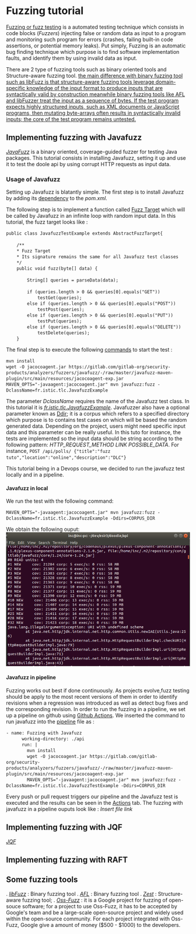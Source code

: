 # Fuzzing tutorial

[Fuzzing or fuzz testing](https://en.wikipedia.org/wiki/Fuzzing) is a automated testing technique which consists in code blocks (*Fuzzers*) injecting false or random data as input to a program and monitoring such program for errors (crashes, failing built-in code assertions, or potential memory leaks). Put simply, Fuzzing is an automatic bug finding technique which purpose is to find software implementation faults, and identify them by using invalid data as input.

There are 2 type of fuzzing tools such as binary oriented tools and Structure-aware fuzzing tool. [the main difference with binary fuzzing tool such as libFuzz is that structure-aware fuzzing tools leverage domain-specific knowledge of the input format to produce inputs that are syntactically valid by construction meanwhile binary fuzzing tools like AFL and libFuzzer treat the input as a sequence of bytes. If the test program expects highly structured inputs, such as XML documents or JavaScript programs, then mutating byte-arrays often results in syntactically invalid inputs; the core of the test program remains untested.](https://github.com/rohanpadhye/jqf#what-is-structure-aware-fuzzing) 

## Implementing fuzzing with Javafuzz
[*JavaFuzz*](https://gitlab.com/gitlab-org/security-products/analyzers/fuzzers/javafuzz) is a binary oriented, coverage-guided fuzzer for testing Java packages.
This tutorial consists in installing Javafuzz, setting it up and use it to test the doole api by using corrupt HTTP requests as input data.

### Usage of Javafuzz
Setting up Javafuzz is blatantly simple.
The first step is to install Javafuzz by adding its [dependency](https://gitlab.com/gitlab-org/security-products/analyzers/fuzzers/javafuzz#installing) to the *pom.xml*.

The following step is to implement a function called [Fuzz Target](https://gitlab.com/gitlab-org/security-products/analyzers/fuzzers/javafuzz#fuzz-target) which will be called by Javafuzz in an infinite loop with random input data. In this tutorial, the fuzz target looks like :
```
public class JavafuzzTestExample extends AbstractFuzzTarget{

	/**
	* Fuzz Target
	* Its signature remains the same for all Javafuzz test classes
	*/
    public void fuzz(byte[] data) {

        String[] queries = parseData(data);

        if (queries.length > 0 && queries[0].equals("GET"))
            testGet(queries);
        else if (queries.length > 0 && queries[0].equals("POST"))
            testPost(queries);
        else if (queries.length > 0 && queries[0].equals("PUT"))
            testPut(queries);
        else if (queries.length > 0 && queries[0].equals("DELETE"))
            testDelete(queries);
    }
```

The final step is to execute the following [commands](https://gitlab.com/gitlab-org/security-products/analyzers/fuzzers/javafuzz#running) to start the test :
```
mvn install
wget -O jacocoagent.jar https://gitlab.com/gitlab-org/security-products/analyzers/fuzzers/javafuzz/-/raw/master/javafuzz-maven-plugin/src/main/resources/jacocoagent-exp.jar
MAVEN_OPTS="-javaagent:jacocoagent.jar" mvn javafuzz:fuzz -DclassName=fr.istic.tlc.JavafuzzExample
```
The parameter *DclassName* requires the name of the Javafuzz test class. In this tutorial it is [*fr.istic.tlc.JavafuzzExample*](https://github.com/KomInc/doodle/blob/oss-fuzz-tuto/api/src/test/java/fr/istic/tlc/JavafuzzTestExample.java).
Javafuzzer also have a optional parameter known as [Ddir](https://gitlab.com/gitlab-org/security-products/analyzers/fuzzers/javafuzz#corpus); it is a corpus which refers to a specified directory which purpose is to contains test cases on which will be based the random generated data. Depending on the project, users might need specific input data and this parameter can be really useful. In this tuto for instance, the tests are implemented so the input data should be string according to the following pattern: *HTTP_REQUEST_METHOD LINK POSSIBLE_DATA*. For instance, ```POST /api/polls/ {"title":"fuzz tuto","location":"online","description":"DLC"}```

This tutorial being in a Devops course, we decided to run the javafuzz test locally and in a pipeline.

#### Javafuzz in local
We run the test with the following command:
```
MAVEN_OPTS="-javaagent:jacocoagent.jar" mvn javafuzz:fuzz -DclassName=fr.istic.tlc.JavafuzzExample -Ddirs=CORPUS_DIR
```
We obtain the following ouput:
![Alt Image text](api/src/main/resources/images/javafuzz_local_result.png?raw=true "Javafuzz in local ouput")

#### Javafuzz in pipeline
Fuzzing works out best if done continuously. As projects evolve,fuzz testing should be apply to the most recent versions of them in order to identify revisions when a regression was introduced as well as detect bug fixes and the corresponding revision.
In order to run the fuzzing in a pipeline, we set up a pipeline on github using [Github Actions](https://github.com/features/actions). We inserted the command to run javafuzz into the [pipeline](https://github.com/KomInc/doodle/blob/oss-fuzz-tuto/.github/workflows/ci.yml) file as :
```
- name: Fuzzing with Javafuzz
      working-directory: ./api
      run: |
        mvn install
        wget -O jacocoagent.jar https://gitlab.com/gitlab-org/security-products/analyzers/fuzzers/javafuzz/-/raw/master/javafuzz-maven-plugin/src/main/resources/jacocoagent-exp.jar
        MAVEN_OPTS="-javaagent:jacocoagent.jar" mvn javafuzz:fuzz -DclassName=fr.istic.tlc.JavafuzzTestExample -Ddirs=CORPUS_DIR
```

Every push or pull request triggers our pipeline and the Javafuzz test is executed and the results can be seen in the [Actions](https://github.com/KomInc/doodle/actions) tab. The fuzzing with javafuzz in a pipeline ouputs look like :
*Insert file link*

## Implementing fuzzing with JQF
[*JQF*](https://github.com/rohanpadhye/jqf#what-is-structure-aware-fuzzing)

## Implementing fuzzing with RAFT

## Some fuzzing tools

. [*libFuzz*]() : Binary fuzzing tool
. [*AFL*]() : Binary fuzzing tool
. [*Zest*]() : Structure-aware fuzzing tool; 
. [*Oss-Fuzz*](https://github.com/google/oss-fuzz) : it is a Google project for fuzzing of open-souce software; for a project to use Oss-Fuzz, it has to be accepted by Google's team and be a large-scale open-source project and widely used within the open-source community. For each project integrated with Oss-Fuzz, Google give a amount of money ($500 - $1000) to the developers.
